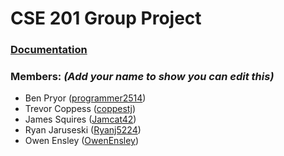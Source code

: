 # CSE 201 Group Project

### <a href="https://miamioh-cse201-fall2024-teame.github.io/TextAdventure/" target="_blank" aria-label="Documentation - Opens in a new tab">Documentation</a>

### Members: *(Add your name to show you can edit this)*
* Ben Pryor ([programmer2514](https://github.com/programmer2514))
* Trevor Coppess ([coppestj](https://github.com/coppestj))
* James Squires ([Jamcat42](https://github.com/Jamcat42))
* Ryan Jaruseski ([Ryanj5224](https://github.com/Ryanj5224))
* Owen Ensley ([OwenEnsley](https://github.com/OwenEnsley))
